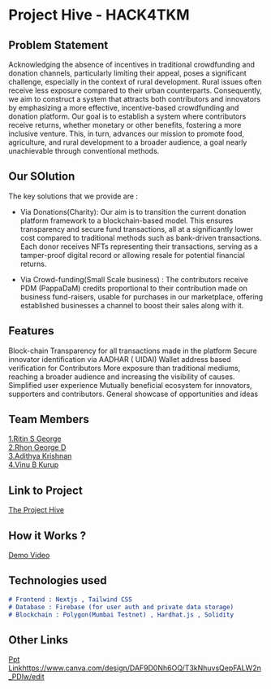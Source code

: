 
# Project Hive - HACK4TKM

## Problem Statement
Acknowledging the absence of incentives in traditional crowdfunding and donation channels, particularly limiting their appeal, poses a significant challenge, especially in the context of rural development. Rural issues often receive less exposure compared to their urban counterparts. Consequently, we aim to construct a system that attracts both contributors and innovators by emphasizing a more effective, incentive-based crowdfunding and donation platform. Our goal is to establish a system where contributors receive returns, whether monetary or other benefits, fostering a more inclusive venture. This, in turn, advances our mission to promote food, agriculture, and rural development to a broader audience, a goal nearly unachievable through conventional methods.

## Our SOlution
The key solutions that we provide are :
+ Via Donations(Charity):
                                     Our aim is to transition the current donation platform framework to a blockchain-based model. This ensures transparency and secure fund transactions, all at a significantly lower cost compared to traditional methods such as bank-driven transactions. Each donor receives NFTs representing their transactions, serving as a tamper-proof digital record or allowing resale for potential financial returns.

+ Via Crowd-funding(Small Scale business) :
                                             The contributors receive PDM (PappaDaM) credits proportional to their contribution made on business fund-raisers, usable for purchases in our marketplace, offering established businesses a channel to boost their sales along with it.

## Features
Block-chain Transparency for all transactions made in the platform
Secure innovator identification via AADHAR ( UIDAI)
Wallet address based verification for Contributors 
More exposure than traditional mediums, reaching a broader audience and increasing the visibility of causes.
Simplified user experience 
Mutually beneficial ecosystem for innovators, supporters and contributors.
General showcase of opportunities and ideas 


## Team Members
[1.Ritin S George](https://github.com/aurora-0025)   
[2.Rhon George D](https://github.com/Hipster16e)   
[3.Adithya Krishnan](https://github.com/fal3n-4ngel)   
[4.Vinu B Kurup](https://github.com/Rhogneld)   

## Link to Project
[The Project Hive]([live_link](https://the-project-hive.vercel.app/))

## How it Works ?
[Demo Video](https://www.youtube.com/watch?v=3ixPgWzd-0Y)

## Technologies used
```markdown
# Frontend : Nextjs , Tailwind CSS
# Database : Firebase (for user auth and private data storage)
# Blockchain : Polygon(Mumbai Testnet) , Hardhat.js , Solidity
```
## Other Links
[Ppt Link](https://www.canva.com/design/DAF9D0Nh6OQ/T3kNhuvsQepFALW2n_PDlw/edit)https://www.canva.com/design/DAF9D0Nh6OQ/T3kNhuvsQepFALW2n_PDlw/edit
